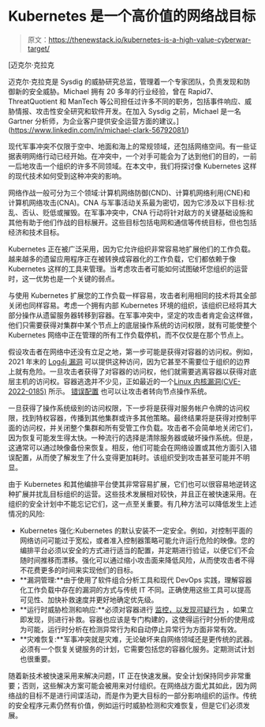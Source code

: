 # Kubernetes 是一个高价值的网络战目标

> 原文：<https://thenewstack.io/kubernetes-is-a-high-value-cyberwar-target/>

[](https://www.linkedin.com/in/michael-clark-56792081/)

 [迈克尔·克拉克

迈克尔·克拉克是 Sysdig 的威胁研究总监，管理着一个专家团队，负责发现和防御新的安全威胁。Michael 拥有 20 多年的行业经验，曾在 Rapid7、ThreatQuotient 和 ManTech 等公司担任过许多不同的职务，包括事件响应、威胁情报、攻击性安全研究和软件开发。在加入 Sysdig 之前，Michael 是一名 Gartner 分析师，为企业客户提供安全运营方面的建议。](https://www.linkedin.com/in/michael-clark-56792081/) [](https://www.linkedin.com/in/michael-clark-56792081/)

现代军事冲突不仅限于空中、地面和海上的常规领域，还包括网络空间。有一些证据表明网络行动已经开始。在冲突中，一个对手可能会为了达到他们的目的，一前一后地攻击一个组织的许多不同领域。在本文中，我们将探讨像 Kubernetes 这样的现代技术如何受到这种冲突的影响。

网络作战一般可分为三个领域:计算机网络防御(CND)、计算机网络利用(CNE)和计算机网络攻击(CNA)。CNA 与军事活动关系最为密切，因为它涉及以下目标:扰乱、否认、贬低或摧毁。在军事冲突中，CNA 行动将针对敌方的关键基础设施和其他有助于他们作战的目标展开。这些目标包括电网和通信等传统目标，但也包括经济和技术目标。

Kubernetes 正在被广泛采用，因为它允许组织非常容易地扩展他们的工作负载。越来越多的遗留应用程序正在被转换成容器化的工作负载，它们都依赖于像 Kubernetes 这样的工具来管理。当考虑攻击者可能如何试图破坏您组织的运营时，这一优势也是一个关键的弱点。

与使用 Kubernetes 扩展您的工作负载一样容易，攻击者利用相同的技术将其全部关闭也同样容易。考虑一个拥有内部 Kubernetes 环境的组织，该组织已经将其大部分操作从遗留服务器转移到容器。在军事冲突中，坚定的攻击者肯定会这样做，他们只需要获得对集群中某个节点上的底层操作系统的访问权限，就有可能使整个 Kubernetes 网络中正在管理的所有工作负载停机，而不仅仅是在那个节点上。

假设攻击者在网络中还没有立足之地，第一步可能是获得对容器的访问权。例如，2021 年末的 [Log4j 漏洞](https://sysdig.com/blog/exploit-detect-mitigate-log4j-cve/) 可以提供这种访问，因为它甚至不需要位于组织的边界上就有危险。一旦攻击者获得了对容器的访问权，他们就需要逃离容器以获得对底层主机的访问权。容器逃逸并不少见，正如最近的一个[Linux 内核漏洞(CVE-2022-0185)](https://sysdig.com/blog/cve-2022-0185-container-escape/) 所示。 [错误配置](https://blog.trailofbits.com/2019/07/19/understanding-docker-container-escapes/) 也可以让攻击者转向节点操作系统。

一旦获得了操作系统级别的访问权限，下一步将是获得对服务帐户令牌的访问权限，找到特权容器，传播到其他集群或许多其他策略。最终结果将是获得对控制平面的访问权，并关闭整个集群和所有受管工作负载。攻击者不会简单地关闭它们，因为恢复可能发生得太快。一种流行的选择是清除服务器或破坏操作系统。但是，这通常可以通过映像备份来恢复。相反，他们可能会在网络设置或其他方面引入错误配置，从而使了解发生了什么变得更加耗时。该组织受到攻击甚至可能并不明显。

由于 Kubernetes 和其他编排平台使其非常容易扩展，它们也可以很容易地逆转这种扩展并扰乱目标组织的运营。这些技术发展相对较快，并且正在被快速采用。在组织的安全计划中不能忘记它们，这一点至关重要。有几种方法可以降低发生上述情况的风险:

*   Kubernetes 强化:Kubernetes 的默认安装不一定安全。例如，对控制平面的网络访问可能过于宽松，或者准入控制器策略可能允许运行危险的映像。您的编排平台必须以安全的方式[](https://kubernetes.io/blog/2021/10/05/nsa-cisa-kubernetes-hardening-guidance/)进行适当的配置，并定期进行验证，以便它们不会随时间推移而漂移。强化可以通过缩小攻击面来降低风险，从而使攻击者不得不花费更多的时间来实现他们的目标。
*   **漏洞管理:**由于使用了软件组合分析工具和现代 DevOps 实践，理解容器化工作负载中存在的漏洞的方式与传统 IT 不同。正确使用这些工具可以提高可见性、加快补救速度并更好地确定优先级。
*   **运行时威胁检测和响应:**必须对容器进行 [监控，以发现可疑行为](https://sysdig.com/blog/threat-detection-aws-cloud-containers/) ，如果立即发现，则进行补救。容器也应该是专门构建的，这使得运行时分析的使用成为可能，运行时分析在检测异常行为和自动停止异常行为方面非常有效。
*   **灾难恢复:**军事冲突就是灾难，无论破坏来自网络领域还是更传统的武器。必须有一个恢复关键服务的计划，它需要包括您的容器化服务。定期测试计划也很重要。

随着新技术被快速采用来解决问题，IT 正在快速发展。安全计划保持同步非常重要；否则，这些解决方案可能会被用来对付组织。在网络战方面尤其如此，因为网络战的目标不是进行间谍活动，而是作为更大目标的一部分影响组织的运作。传统的安全程序元素仍然有价值，例如运行时威胁检测和灾难恢复，但是它们必须发展。

<svg xmlns:xlink="http://www.w3.org/1999/xlink" viewBox="0 0 68 31" version="1.1"><title>Group</title> <desc>Created with Sketch.</desc></svg>